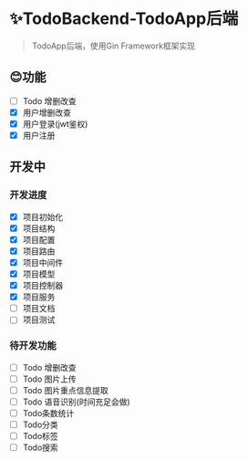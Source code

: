 # ✨TodoBackend-TodoApp后端

> TodoApp后端，使用Gin Framework框架实现

## 😊功能 

- [ ] Todo 增删改查
- [x] 用户增删改查
- [x] 用户登录(jwt鉴权)
- [x] 用户注册

## 开发中

### 开发进度

- [x] 项目初始化
- [x] 项目结构
- [x] 项目配置
- [x] 项目路由
- [x] 项目中间件
- [x] 项目模型
- [x] 项目控制器
- [x] 项目服务
- [ ] 项目文档
- [ ] 项目测试

### 待开发功能

- [ ] Todo 增删改查
- [ ] Todo 图片上传
- [ ] Todo 图片重点信息提取
- [ ] Todo 语音识别(时间充足会做)
- [ ] Todo条数统计
- [ ] Todo分类
- [ ] Todo标签
- [ ] Todo搜索